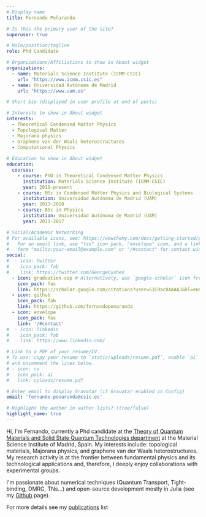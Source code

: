 ```yaml
---
# Display name
title: Fernando Peñaranda

# Is this the primary user of the site?
superuser: true

# Role/position/tagline
role: Phd Candidate

# Organizations/Affiliations to show in About widget
organizations:
  - name: Materials Science Institute (ICMM-CSIC)
    url: "https://www.icmm.csic.es"
  - name: Universidad Autónoma de Madrid
    url: "https://www.uam.es"

# Short bio (displayed in user profile at end of posts)

# Interests to show in About widget
interests:
  - Theoretical Condensed Matter Physics
  - Topological Matter	
  - Majorana physics
  - Graphene van der Waals heterostructures
  - Computational Physics
  
# Education to show in About widget
education:
  courses:
    - course: PhD in Theoretical Condensed Matter Physics
      institution: Materials Science Institute (ICMM-CSIC)
      year: 2019-present
    - course: MSc in Condensed Matter Physics and Biological Systems
      institution: Universidad Autónoma de Madrid (UAM)
      year: 2017-2018
    - course: BSc in Physics
      institution: Universidad Autónoma de Madrid (UAM)
      year: 2013-2017

# Social/Academic Networking
# For available icons, see: https://wowchemy.com/docs/getting-started/page-builder/#icons
#   For an email link, use "fas" icon pack, "envelope" icon, and a link in the
#   form "mailto:your-email@example.com" or "/#contact" for contact widget.
social:
#  - icon: twitter
#    icon_pack: fab
#    link: https://twitter.com/GeorgeCushen
  - icon: graduation-cap # Alternatively, use `google-scholar` icon from `ai` icon pack
    icon_pack: fas
    link: https://scholar.google.com/citations?user=S3I9ac8AAAAJ&hl=en&oi=sra
  - icon: github
    icon_pack: fab
    link: https://github.com/fernandopenaranda
  - icon: envelope
    icon_pack: fas
    link: '/#contact'
#  - icon: linkedin
#    icon_pack: fab
#    link: https://www.linkedin.com/

# Link to a PDF of your resume/CV.
# To use: copy your resume to `static/uploads/resume.pdf`, enable `ai` icons in `params.toml`,
# and uncomment the lines below.
# - icon: cv
#   icon_pack: ai
#   link: uploads/resume.pdf

# Enter email to display Gravatar (if Gravatar enabled in Config)
email: 'fernando.penaranda@csic.es'

# Highlight the author in author lists? (true/false)
highlight_name: true
---
```


Hi, I'm Fernando, currently a Phd candidate at the [Theory of Quantum Materials and Solid State Quantum Technologies department](https://wp.icmm.csic.es/tqe/people/fernando-penaranda/) at the Material Science Institute of Madrid, Spain. My interests include: topological materials, Majorana physics, and graphene van der Waals heterostructures. My research activity is at the frontier between fundamental physics and its technological applications and, therefore, I deeply enjoy collaborations with experimental groups.

I'm passionate about numerical techniques (Quantum Transport, Tight-binding, DMRG, TNs...) and open-source development mostly in Julia (see my [Github](https://www.github.com/fernandopenaranda) page).

For more details see my [publications](#publications) list

<!-- {{< icon name="download" pack="fas" >}} Download my {{< staticref "uploads/cv.pdf" "newtab" >}}resumé{{< /staticref >}}. -->
